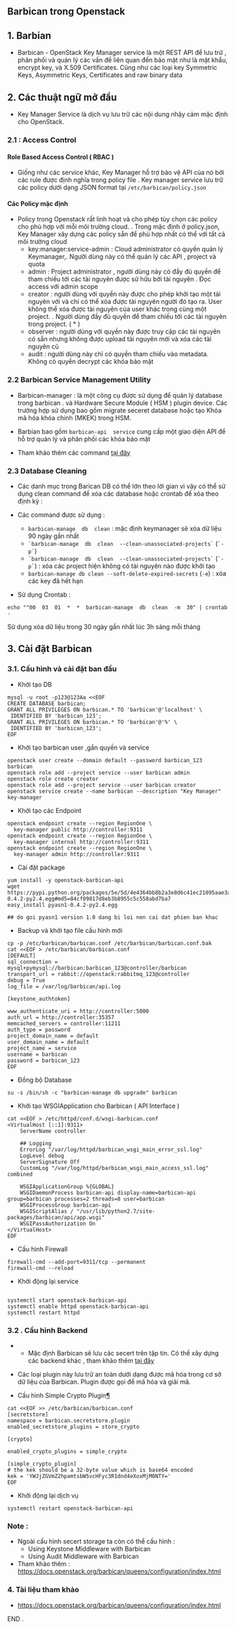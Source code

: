 
  
## Barbican trong Openstack

## 1. Barbian

- Barbican - OpenStack Key Manager service là một REST API để lưu trữ , phân phối và quản lý các vấn đề liên quan đến bảo mật như là mật khẩu, encrypt key, và  X.509 Certificates. Cũng như các loại key Symmetric Keys, Asymmetric Keys, Certificates and raw binary data

## 2. Các thuật ngữ mở đầu 

- Key Manager Service là dịch vụ lưu trữ các nội dung nhậy cảm mặc định cho OpenStack. 

### 2.1 : Access Control

#### Role Based Access Control ( RBAC )
- Giống như các service khác, Key Manager hỗ trợ bảo vệ API của nó bởi các rule được định nghĩa trong policy file
. Key manager service lưu trữ các policy dưới dạng JSON format  tại `/etc/barbican/policy.json`

#### Các Policy mặc định

- Policy trong Openstack rất linh hoạt và cho phép tùy chọn các policy cho phù hợp với mỗi môi trường cloud. . Trong mặc định ở policy.json, Key Manager xây dựng các policy sẵn để phù hợp nhất có thể với tất cả môi trường cloud
	- key:manager:service-admin : Cloud administrator có quyền quản lý Keymanager,. Người dùng này có thể quản lý các API , project và quota
	- admin : Project administrator , người dùng này có đầy đủ quyền để tham chiếu tới các tài nguyên được sử hữu bởi tài nguyên . Đọc access với admin scope
	- creator : người dùng với quyền này được cho phép khởi tạo một tài nguyên với và chỉ có thể xóa được tài nguyên người đó tạo ra. User không thể xóa được tài nguyên của user khác trong cùng một project. . Người dùng đầy đủ quyền để tham chiếu tới các tài nguyên trong project. ( * ) 
	- observer : người dùng với quyền này được truy cập các tài nguyên có sẵn nhưng không được upload tài nguyên mới và xóa các tài nguyên cũ
	- audit : người dùng này chỉ có quyền tham chiếu vào metadata. Không có quyền decrypt các khóa bảo mật



### 2.2 Barbican Service Management Utility

- Barbican-manager : là một công cụ được sử dụng để quản lý database trong  barbican . và Hardware Secure Module ( HSM ) plugin device. Các trường hợp sử dụng bao gồm migrate seceret database  hoặc tạo Khóa mã hóa khóa chính (MKEK) trong HSM.
- Barbian  bao gồm `barbican-api  service` cung cấp một giao diện API để hỗ trợ quản lý và phân phối các khóa bảo mật

- Tham khảo thêm các command [tại đây](https://docs.openstack.org/barbican/queens/admin/barbican_manage.html)

### 2.3 Database Cleaning

- Các danh mục trong Barican DB có thể lớn theo lời gian vì vậy có thể sử dụng clean command để xóa các database hoặc crontab để xóa theo định kỳ :
- Các command được sử dụng :
	- `barbican-manage  db  clean` : mặc định keymanager sẽ xóa dữ liệu 90 ngày gần nhất
	- `` `barbican-manage  db  clean  --clean-unassociated-projects` `` (`` `-p` ``)
	- `` `barbican-manage  db  clean  --clean-unassociated-projects` `` (`` `-p` ``) : xóa các project hiện không có tài nguyên nào được khởi tạo
	- `barbican-manage db clean --soft-delete-expired-secrets` (`-e`) : xóa các key đã hết hạn

- Sử dụng Crontab :
```
echo ""00  03  01  *  *  barbican-manage  db  clean  -m  30" | crontab -
```
Sử dụng xóa dữ liệu  trong 30 ngày gần nhất lúc 3h sáng mỗi tháng 


## 3. Cài đặt Barbican


### 3.1. Cấu hình và cài đặt ban đầu
- Khởi tạo DB
```
mysql -u root -p123@123Aa <<EOF
CREATE DATABASE barbican;
GRANT ALL PRIVILEGES ON barbican.* TO 'barbican'@'localhost' \
 IDENTIFIED BY 'barbican_123';
GRANT ALL PRIVILEGES ON barbican.* TO 'barbican'@'%' \
 IDENTIFIED BY 'barbican_123';
EOF

```

- Khởi tạo barbican user ,gắn quyền và service
```
openstack user create --domain default --password barbican_123  barbican
openstack role add --project service --user barbican admin
openstack role create creator
openstack role add --project service --user barbican creator
openstack service create --name barbican --description "Key Manager" key-manager
```

- Khởi tạo các Endpoint
```
openstack endpoint create --region RegionOne \
  key-manager public http://controller:9311
openstack endpoint create --region RegionOne \
  key-manager internal http://controller:9311
openstack endpoint create --region RegionOne \
  key-manager admin http://controller:9311
```

- Cài đặt package
```
yum install -y openstack-barbican-api 
wget https://pypi.python.org/packages/5e/5d/4e4364bb8b2a3e8d6c41ec21095aae3ac3396a6fa6983ea7f5551e929661/pyasn1-0.4.2-py2.4.egg#md5=84cf09817d8eb3b8955c5c558abd7ba7
easy_install pyasn1-0.4.2-py2.4.egg 

## do goi pyasn1 version 1.0 dang bi loi nen cai dat phien ban khac
```


- Backup và khởi tạo file cấu hình mới
```
cp -p /etc/barbican/barbican.conf /etc/barbican/barbican.conf.bak
cat <<EOF > /etc/barbican/barbican.conf
[DEFAULT]
sql_connection = mysql+pymysql://barbican:barbican_123@controller/barbican
transport_url = rabbit://openstack:rabbitmq_123@controller
debug = True
log_file = /var/log/barbican/api.log

[keystone_authtoken]

www_authenticate_uri = http://controller:5000
auth_url = http://controller:35357
memcached_servers = controller:11211
auth_type = password
project_domain_name = default
user_domain_name = default
project_name = service
username = barbican
password = barbican_123
EOF

```

- Đồng bộ Database
```
su -s /bin/sh -c "barbican-manage db upgrade" barbican
```

- Khởi tạo  WSGIApplication cho Barbican ( API Interface ) 
```
cat <<EOF > /etc/httpd/conf.d/wsgi-barbican.conf
<VirtualHost [::1]:9311>
    ServerName controller

    ## Logging
    ErrorLog "/var/log/httpd/barbican_wsgi_main_error_ssl.log"
    LogLevel debug
    ServerSignature Off
    CustomLog "/var/log/httpd/barbican_wsgi_main_access_ssl.log" combined

    WSGIApplicationGroup %{GLOBAL}
    WSGIDaemonProcess barbican-api display-name=barbican-api group=barbican processes=2 threads=8 user=barbican
    WSGIProcessGroup barbican-api
    WSGIScriptAlias / "/usr/lib/python2.7/site-packages/barbican/api/app.wsgi"
    WSGIPassAuthorization On
</VirtualHost>
EOF
```

- Cấu hình Firewall
```
firewall-cmd --add-port=9311/tcp --permanent 
firewall-cmd --reload
```


- Khởi động lại service
```

systemctl start openstack-barbican-api 
systemctl enable httpd openstack-barbican-api 
systemctl restart httpd
```



### 3.2 . Cấu hình Backend



- - Mặc định Barbican sẽ lưu các secert  trên tập tin. Có thể xây dựng các backend khác , tham khảo thêm [tại đây](https://docs.openstack.org/barbican/queens/install/barbican-backend.html#barbican-backend)

- Các loại plugin này lưu trữ an toàn dưới dạng  được mã hóa trong cơ sở dữ liệu của Barbican. Plugin được gọi để mã hóa và giải mã. 

- Cấu hình Simple Crypto Plugin[¶](https://docs.openstack.org/barbican/queens/install/barbican-backend.html#simple-crypto-plugin "Permalink to this headline")

```
cat <<EOF >> /etc/barbican/barbican.conf
[secretstore]
namespace = barbican.secretstore.plugin
enabled_secretstore_plugins = store_crypto

[crypto]

enabled_crypto_plugins = simple_crypto

[simple_crypto_plugin]
# the kek should be a 32-byte value which is base64 encoded
kek = 'YWJjZGVmZ2hpamtsbW5vcHFyc3R1dnd4eXoxMjM0NTY='
EOF
```


- Khởi động lại dịch vụ
```
systemctl restart openstack-barbican-api 

```

### Note : 
- Ngoài cấu hình secert storage ta còn có thể cấu hình : 
	- Using Keystone Middleware with Barbican
	- Using Audit Middleware with Barbican
- Tham khảo thêm : https://docs.openstack.org/barbican/queens/configuration/index.html

### 4. Tài liệu tham khảo

- https://docs.openstack.org/barbican/queens/configuration/index.html


END .

